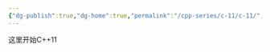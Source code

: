 ```yaml
---
{"dg-publish":true,"dg-home":true,"permalink":"/cpp-series/c-11/c-11/","tags":"gardenEntry","dgPassFrontmatter":true}
---
```





这里开始C++11